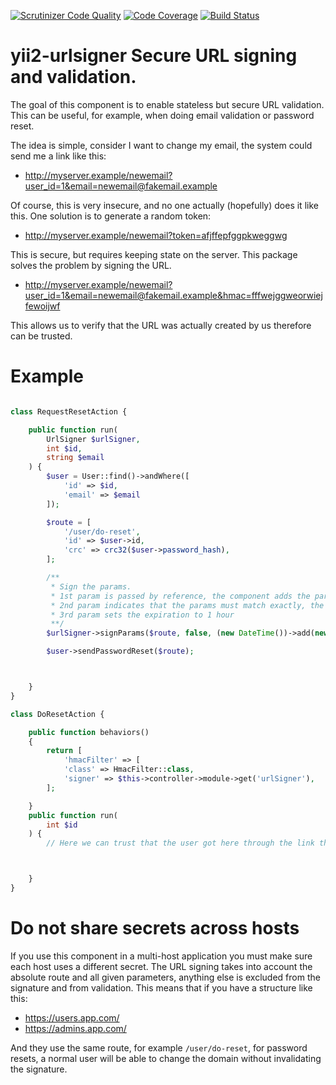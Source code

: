 [![Scrutinizer Code Quality](https://scrutinizer-ci.com/g/SAM-IT/yii2-urlsigner/badges/quality-score.png?b=master)](https://scrutinizer-ci.com/g/SAM-IT/yii2-urlsigner/?branch=master)
[![Code Coverage](https://scrutinizer-ci.com/g/SAM-IT/yii2-urlsigner/badges/coverage.png?b=master)](https://scrutinizer-ci.com/g/SAM-IT/yii2-urlsigner/?branch=master)
[![Build Status](https://travis-ci.org/SAM-IT/yii2-urlsigner.svg?branch=master)](https://travis-ci.org/SAM-IT/yii2-urlsigner)

# yii2-urlsigner Secure URL signing and validation.

The goal of this component is to enable stateless but secure URL validation.
This can be useful, for example, when doing email validation or password reset.

The idea is simple, consider I want to change my email, the system could send me a link like this:
- http://myserver.example/newemail?user_id=1&email=newemail@fakemail.example

Of course, this is very insecure, and no one actually (hopefully) does it like this. One solution is to generate a random token:
- http://myserver.example/newemail?token=afjffepfggpkweggwg

This is secure, but requires keeping state on the server.
This package solves the problem by signing the URL.

- http://myserver.example/newemail?user_id=1&email=newemail@fakemail.example&hmac=fffwejggweorwiejfewoijwf

This allows us to verify that the URL was actually created by us therefore can be trusted.

# Example

```php

class RequestResetAction {

    public function run(
        UrlSigner $urlSigner,
        int $id,
        string $email
    ) {
        $user = User::find()->andWhere([
            'id' => $id,
            'email' => $email
        ]);

        $route = [
            '/user/do-reset',
            'id' => $user->id,
            'crc' => crc32($user->password_hash),
        ];

        /**
         * Sign the params.
         * 1st param is passed by reference, the component adds the params needed for HMAC.
         * 2nd param indicates that the params must match exactly, the user cannot add another param.
         * 3rd param sets the expiration to 1 hour
         **/
        $urlSigner->signParams($route, false, (new DateTime())->add(new DateInterval('PT1H')));

        $user->sendPasswordReset($route);



    }
}

class DoResetAction {

    public function behaviors()
    {
        return [
            'hmacFilter' => [
            'class' => HmacFilter::class,
            'signer' => $this->controller->module->get('urlSigner'),
        ];

    }
    public function run(
        int $id
    ) {
        // Here we can trust that the user got here through the link that we sent.



    }
}

```

# Do not share secrets across hosts
If you use this component in a multi-host application you must make sure each host uses a different secret.
The URL signing takes into account the absolute route and all given parameters, anything else is excluded from the signature and from validation.
This means that if you have a structure like this:
- https://users.app.com/
- https://admins.app.com/

And they use the same route, for example `/user/do-reset`, for password resets, a normal user will be able to change the domain without invalidating the signature.
